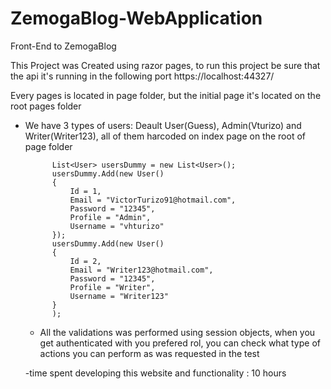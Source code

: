 # ZemogaBlog-WebApplication
Front-End to ZemogaBlog

This Project was Created using razor pages, to run this project be sure that the api it's running in the following port  https://localhost:44327/

Every pages is located in page folder, but the initial page it's located on the root pages folder

- We have 3 types of users: Deault User(Guess), Admin(Vturizo) and Writer(Writer123), all of them harcoded on index page on the root of page folder

            List<User> usersDummy = new List<User>();
            usersDummy.Add(new User()
            {
                Id = 1,
                Email = "VictorTurizo91@hotmail.com",
                Password = "12345",
                Profile = "Admin",
                Username = "vhturizo"
            });
            usersDummy.Add(new User()
            {
                Id = 2,
                Email = "Writer123@hotmail.com",
                Password = "12345",
                Profile = "Writer",
                Username = "Writer123"
            }            
            );
            
  - All the validations was performed using session objects, when you get authenticated with you prefered rol, you can check what type of actions you can perform as was requested     in the test
  
  -time spent developing this website and functionality : 10 hours
